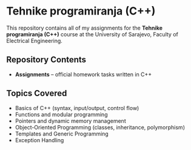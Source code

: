 # Tehnike programiranja (C++)  

This repository contains all of my assignments for the **Tehnike programiranja (C++)** course at the University of Sarajevo, Faculty of Electrical Engineering.  

##  Repository Contents  
- **Assignments** – official homework tasks written in C++  

##  Topics Covered  
- Basics of C++ (syntax, input/output, control flow)  
- Functions and modular programming  
- Pointers and dynamic memory management  
- Object-Oriented Programming (classes, inheritance, polymorphism)  
- Templates and Generic Programming  
- Exception Handling  
